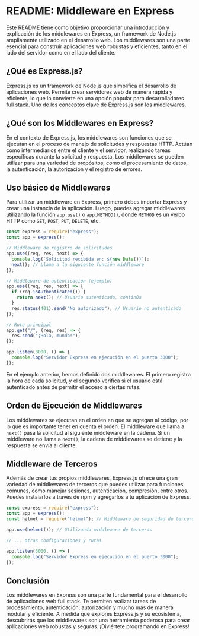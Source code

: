 # README: Middleware en Express

Este README tiene como objetivo proporcionar una introducción y explicación de los middlewares en Express, un framework de Node.js ampliamente utilizado en el desarrollo web. Los middlewares son una parte esencial para construir aplicaciones web robustas y eficientes, tanto en el lado del servidor como en el lado del cliente.

## ¿Qué es Express.js?

Express.js es un framework de Node.js que simplifica el desarrollo de aplicaciones web. Permite crear servidores web de manera rápida y eficiente, lo que lo convierte en una opción popular para desarrolladores full stack. Uno de los conceptos clave de Express.js son los middlewares.

## ¿Qué son los Middlewares en Express?

En el contexto de Express.js, los middlewares son funciones que se ejecutan en el proceso de manejo de solicitudes y respuestas HTTP. Actúan como intermediarios entre el cliente y el servidor, realizando tareas específicas durante la solicitud y respuesta. Los middlewares se pueden utilizar para una variedad de propósitos, como el procesamiento de datos, la autenticación, la autorización y el registro de errores.

## Uso básico de Middlewares

Para utilizar un middleware en Express, primero debes importar Express y crear una instancia de la aplicación. Luego, puedes agregar middlewares utilizando la función `app.use()` o `app.METHOD()`, donde `METHOD` es un verbo HTTP como `GET`, `POST`, `PUT`, `DELETE`, etc.

```javascript
const express = require("express");
const app = express();

// Middleware de registro de solicitudes
app.use((req, res, next) => {
  console.log(`Solicitud recibida en: ${new Date()}`);
  next(); // Llama a la siguiente función middleware
});

// Middleware de autenticación (ejemplo)
app.use((req, res, next) => {
  if (req.isAuthenticated()) {
    return next(); // Usuario autenticado, continúa
  }
  res.status(401).send("No autorizado"); // Usuario no autenticado
});

// Ruta principal
app.get("/", (req, res) => {
  res.send("¡Hola, mundo!");
});

app.listen(3000, () => {
  console.log("Servidor Express en ejecución en el puerto 3000");
});
```

En el ejemplo anterior, hemos definido dos middlewares. El primero registra la hora de cada solicitud, y el segundo verifica si el usuario está autenticado antes de permitir el acceso a ciertas rutas.

## Orden de Ejecución de Middlewares

Los middlewares se ejecutan en el orden en que se agregan al código, por lo que es importante tener en cuenta el orden. El middleware que llama a `next()` pasa la solicitud al siguiente middleware en la cadena. Si un middleware no llama a `next()`, la cadena de middlewares se detiene y la respuesta se envía al cliente.

## Middleware de Terceros

Además de crear tus propios middlewares, Express.js ofrece una gran variedad de middlewares de terceros que puedes utilizar para funciones comunes, como manejar sesiones, autenticación, compresión, entre otros. Puedes instalarlos a través de npm y agregarlos a tu aplicación de Express.

```javascript
const express = require("express");
const app = express();
const helmet = require("helmet"); // Middleware de seguridad de terceros

app.use(helmet()); // Utilizando middleware de terceros

// ... otras configuraciones y rutas

app.listen(3000, () => {
  console.log("Servidor Express en ejecución en el puerto 3000");
});
```

## Conclusión

Los middlewares en Express son una parte fundamental para el desarrollo de aplicaciones web full stack. Te permiten realizar tareas de procesamiento, autenticación, autorización y mucho más de manera modular y eficiente. A medida que explores Express.js y su ecosistema, descubrirás que los middlewares son una herramienta poderosa para crear aplicaciones web robustas y seguras. ¡Diviértete programando en Express!
